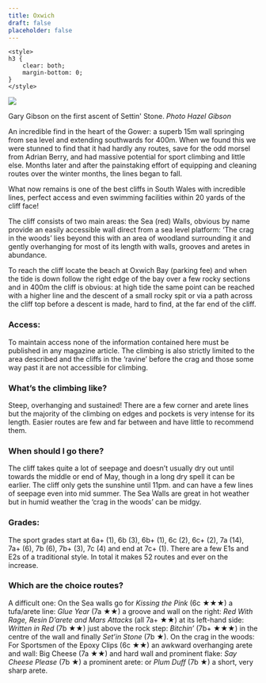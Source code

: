 ```yaml
---
title: Oxwich
draft: false
placeholder: false
---
```



    
    <style>
    h3 {
        clear: both;
        margin-bottom: 0;
    }
    </style>


![](/img/south-wales/the-gower/Settin-Stone.jpg)

Gary Gibson on the first ascent of Settin' Stone. _Photo Hazel Gibson_

An incredible find in the heart of the Gower: a superb 15m wall springing from sea level and extending southwards for 400m. When we found this we were stunned to find that it had hardly any routes, save for the odd morsel from Adrian Berry, and had massive potential for sport climbing and little else. Months later and after the painstaking effort of equipping and cleaning routes over the winter months, the lines began to fall.

What now remains is one of the best cliffs in South Wales with incredible lines, perfect access and even swimming facilities within 20 yards of the cliff face!

The cliff consists of two main areas: the Sea (red) Walls, obvious by name provide an easily accessible wall direct from a sea level platform: ‘The crag in the woods’ lies beyond this with an area of woodland surrounding it and gently overhanging for most of its length with walls, grooves and aretes in abundance.

To reach the cliff locate the beach at Oxwich Bay (parking fee) and when the tide is down follow the right edge of the bay over a few rocky sections and in 400m the cliff is obvious: at high tide the same point can be reached with a higher line and the descent of a small rocky spit or via a path across the cliff top before a descent is made, hard to find, at the far end of the cliff.

### Access:

To maintain access none of the information contained here must be published in any magazine article. The climbing is also strictly limited to the area described and the cliffs in the ‘ravine’ before the crag and those some way past it are not accessible for climbing.

### What’s the climbing like?

Steep, overhanging and sustained! There are a few corner and arete lines but the majority of the climbing on edges and pockets is very intense for its length. Easier routes are few and far between and have little to recommend them.

### When should I go there?

The cliff takes quite a lot of seepage and doesn’t usually dry out until towards the middle or end of May, though in a long dry spell it can be earlier. The cliff only gets the sunshine until 11pm. and can have a few lines of seepage even into mid summer. The Sea Walls are great in hot weather but in humid weather the ‘crag in the woods’ can be midgy.

### Grades:

The sport grades start at 6a+ (1), 6b (3), 6b+ (1), 6c (2), 6c+ (2), 7a (14), 7a+ (6), 7b (6), 7b+ (3), 7c (4) and end at 7c+ (1). There are a few E1s and E2s of a traditional style. In total it makes 52 routes and ever on the increase.

### Which are the choice routes?

A difficult one: On the Sea walls go for _Kissing the Pink_ (6c ★★★) a tufa/arete line: _Glue Year_ (7a ★★) a groove and wall on the right: _Red With Rage, Resin D’arete and Mars Attacks_ (all 7a+ ★★) at its left-hand side: _Written in Red_ (7b ★★) just above the rock step: _Bitchin’_ (7b+ ★★★) in the centre of the wall and finally _Set’in Stone_ (7b ★). On the crag in the woods: For Sportsmen of the Epoxy Clips (6c ★★) an awkward overhanging arete and wall: Big Cheese (7a ★★) and hard wall and prominent flake: _Say Cheese Please_ (7b ★) a prominent arete: or _Plum Duff_ (7b ★) a short, very sharp arete.